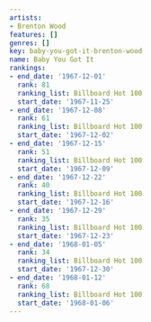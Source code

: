 ```yaml
---
artists:
- Brenton Wood
features: []
genres: []
key: baby-you-got-it-brenton-wood
name: Baby You Got It
rankings:
- end_date: '1967-12-01'
  rank: 81
  ranking_list: Billboard Hot 100
  start_date: '1967-11-25'
- end_date: '1967-12-08'
  rank: 61
  ranking_list: Billboard Hot 100
  start_date: '1967-12-02'
- end_date: '1967-12-15'
  rank: 51
  ranking_list: Billboard Hot 100
  start_date: '1967-12-09'
- end_date: '1967-12-22'
  rank: 40
  ranking_list: Billboard Hot 100
  start_date: '1967-12-16'
- end_date: '1967-12-29'
  rank: 35
  ranking_list: Billboard Hot 100
  start_date: '1967-12-23'
- end_date: '1968-01-05'
  rank: 34
  ranking_list: Billboard Hot 100
  start_date: '1967-12-30'
- end_date: '1968-01-12'
  rank: 68
  ranking_list: Billboard Hot 100
  start_date: '1968-01-06'
---
```


